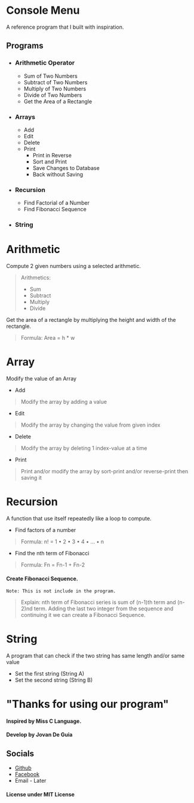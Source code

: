 # Console Menu

A reference program that I built with inspiration.



## Programs
- ### Arithmetic Operator
    - Sum of Two Numbers
    - Subtract of Two Numbers
    - Multiply of Two Numbers
    - Divide of Two Numbers
    - Get the Area of a Rectangle
- ### Arrays
    - Add
    - Edit
    - Delete
    - Print
        - Print in Reverse
        - Sort and Print
        - Save Changes to Database
        - Back without Saving
- ### Recursion
    - Find Factorial of a Number
    - Find Fibonacci Sequence
- ### String


# Arithmetic

Compute 2 given numbers using a selected arithmetic.

> Arithmetics: 
> - Sum
> - Subtract
> - Multiply
> - Divide

Get the area of a rectangle by multiplying the height and width of the rectangle.
> Formula: Area = h * w


# Array
Modify the value of an Array

- Add
> Modify the array by adding a value

- Edit
> Modify the array by changing the value from given index

- Delete
> Modify the array by deleting 1 index-value at a time

- Print
> Print and/or modify the array by sort-print and/or reverse-print then saving it


# Recursion
A function that use itself repeatedly like a loop to compute.

- Find factors of a number
> Formula: n! = 1 • 2 • 3 • 4 • … • n

- Find the nth term of Fibonacci
> Formula: Fn = Fn-1 + Fn-2

#### Create Fibonacci Sequence.
`Note: This is not include in the program.`

> Explain: nth term of Fibonacci series is sum of (n-1)th term and (n-2)nd term.
> Adding the last two integer from the sequence and continuing it we can create a Fibonacci Sequence.


# String
A program that can check if the two string has same length and/or same value

- Set the first string (String A)
- Set the second string (String B)


# "Thanks for using our program"

#### Inspired by Miss C Language.

#### Develop by Jovan De Guia

## Socials

- [Github](https://github.com/jxmked)
- [Facebook](https://www.facebook.com/deguia25)
- Email - Later 

#### License under MIT License